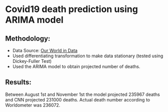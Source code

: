 # Covid19 death prediction using ARIMA model 

## Methodology:
+ Data Source: [Our World in Data](https://ourworldindata.org/covid-deaths)
+ Used differentiating transformation to make data stationary (tested using Dickey-Fuller Test)
+ Used the ARIMA model to obtain projected number of deaths.

## Results:

Between August 1st and November 1st the model projected 235967 deaths and CNN projected 231000 deaths. Actual death number according to Worldometer was 236072.


